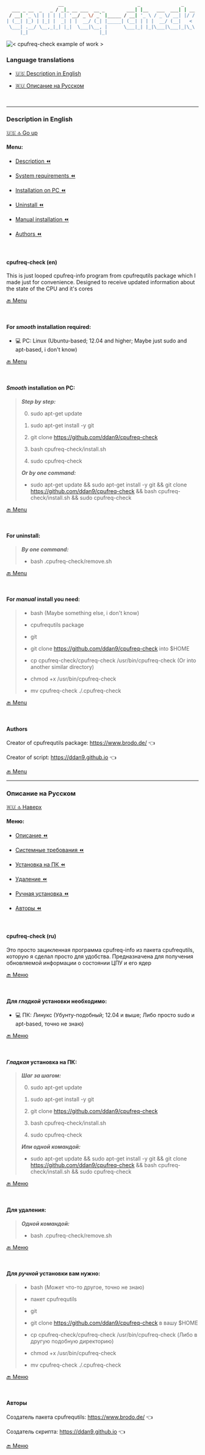 ```bash
                   __                           _               _    
  ___ _ __  _   _ / _|_ __ ___  __ _        ___| |__   ___  ___| | __
 / __| '_ \| | | | |_| '__/ _ \/ _` |_____ / __| '_ \ / _ \/ __| |/ /
| (__| |_) | |_| |  _| | |  __/ (_| |_____| (__| | | |  __/ (__|   < 
 \___| .__/ \__,_|_| |_|  \___|\__, |      \___|_| |_|\___|\___|_|\_\
     |_|                          |_|                                
```

![ < cpufreq-check example of work > ](cpufreq-check.gif)

### Language translations

- [🇺🇸 Description in English](#Description-in-English)

- [🇷🇺 Описание на Русском](#Описание-на-Русском)

<br />

---

### Description in English

[🇺🇸 🔝 Go up](#Language-translations)

#### Menu:

- [Description ⏪](#cpufreq-check-en)

- [System requirements ⏪](#For-smooth-installation-required)

- [Installation on PC ⏪](#Smooth-installation-on-PC)

- [Uninstall ⏪](#For-uninstall)

- [Manual installation ⏪](#For-manual-install-you-need)

- [Authors ⏪](#Authors)

<br />

#### cpufreq-check (en)

This is just looped cpufreq-info program from cpufrequtils package which I made just for convenience. Designed to receive updated information about the state of the CPU and it's cores

[🔙 Menu](#Menu)

<br />

#### For ***smooth*** installation required: 

- 💻 PC: Linux (Ubuntu-based; 12.04 and higher; Maybe just sudo and apt-based, i don't know)

[🔙 Menu](#Menu)

<br />

#### ***Smooth*** installation on PC:

> ***Step by step:***
>
> 0. sudo apt-get update
>
> 1. sudo apt-get install -y git
>
> 2. git clone https://github.com/ddan9/cpufreq-check
>
> 3. bash cpufreq-check/install.sh
>
> 4. sudo cpufreq-check
>
> ***Or by one command:***
>
> - sudo apt-get update && sudo apt-get install -y git && git clone https://github.com/ddan9/cpufreq-check && bash cpufreq-check/install.sh && sudo cpufreq-check

[🔙 Menu](#Menu)

<br />

#### For uninstall:

> ***By one command:***
>
> - bash .cpufreq-check/remove.sh

[🔙 Menu](#Menu)

<br />


#### For ***manual*** install you need:

> - bash (Maybe something else, i don't know)
>
> - cpufrequtils package
>
> - git
>
> - git clone https://github.com/ddan9/cpufreq-check into $HOME
>
> - cp cpufreq-check/cpufreq-check /usr/bin/cpufreq-check (Or into another similar directory)
>
> - chmod +x /usr/bin/cpufreq-check
>
> - mv cpufreq-check ./.cpufreq-check

[🔙 Menu](#Menu)

<br />

#### Authors

Creator of cpufrequtils package: https://www.brodo.de/ 👈

Creator of script: https://ddan9.github.io 👈

[🔙 Menu](#Menu)

---

### Описание на Русском

[🇷🇺 🔝 Наверх](#Language-translations)

#### Меню:

- [Описание ⏪](#cpufreq-check-ru)

- [Системные требования ⏪](#Для-гладкой-установки-необходимо)

- [Установка на ПК ⏪](#Гладкая-установка-на-ПК)

- [Удаление ⏪](#Для-удаления)

- [Ручная установка ⏪](#Для-ручной-установки-вам-нужно)

- [Авторы ⏪](#Авторы)

<br />

#### cpufreq-check (ru)
 
Это просто зацикленная программа cpufreq-info из пакета cpufrequtils, которую я сделал просто для удобства. Предназначена для получения обновляемой информации о состоянии ЦПУ и его ядер

[🔙 Меню](#Меню)

<br />

#### Для ***гладкой*** установки необходимо:

- 💻 ПК: Линукс (Убунту-подобный; 12.04 и выше; Либо просто sudo и apt-based, точно не знаю)

[🔙 Меню](#Меню)

<br />

#### ***Гладкая*** установка на ПК:

> ***Шаг за шагом:***
>
> 0. sudo apt-get update 
>
> 1. sudo apt-get install -y git
>
> 2. git clone https://github.com/ddan9/cpufreq-check
> 
> 3. bash cpufreq-check/install.sh
>
> 4. sudo cpufreq-check
>
> ***Или одной командой:***
>
> - sudo apt-get update && sudo apt-get install -y git && git clone https://github.com/ddan9/cpufreq-check && bash cpufreq-check/install.sh && sudo cpufreq-check

[🔙 Меню](#Меню)

<br />

#### Для удаления:

> ***Одной командой:***
>
> - bash .cpufreq-check/remove.sh

[🔙 Меню](#Меню)

</br>

#### Для ***ручной*** установки вам нужно:

> - bash (Может что-то другое, точно не знаю)
>
> - пакет cpufrequtils
>
> - git
>
> - git clone https://github.com/ddan9/cpufreq-check в вашу $HOME
>
> - cp cpufreq-check/cpufreq-check /usr/bin/cpufreq-check (Либо в другую подобную директорию)
>
> - chmod +x /usr/bin/cpufreq-check
>
> - mv cpufreq-check ./.cpufreq-check

[🔙 Меню](#Меню)

<br />

#### Авторы

Создатель пакета cpufrequtils: https://www.brodo.de/ 👈

Создатель скрипта: https://ddan9.github.io 👈

[🔙 Меню](#Меню)
